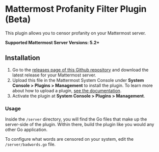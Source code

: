 # Mattermost Profanity Filter Plugin (Beta)

This plugin allows you to censor profanity on your Mattermost server.

**Supported Mattermost Server Versions: 5.2+**

## Installation

1. Go to the [releases page of this Github repository](https://github.com/mattermost/mattermost-plugin-antivirus/releases) and download the latest release for your Mattermost server.
2. Upload this file in the Mattermost System Console under **System Console > Plugins > Management** to install the plugin. To learn more about how to upload a plugin, [see the documentation](https://docs.mattermost.com/administration/plugins.html#plugin-uploads).
3. Activate the plugin at **System Console > Plugins > Management**.

### Usage

Inside the `/server` directory, you will find the Go files that make up the server-side of the plugin. Within there, build the plugin like you would any other Go application.

To configure what words are censored on your system, edit the `/server/badwords.go` file.
